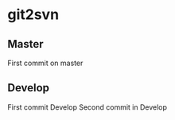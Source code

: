 # git2svn

## Master
First commit on master

## Develop
First commit Develop
Second commit in Develop
